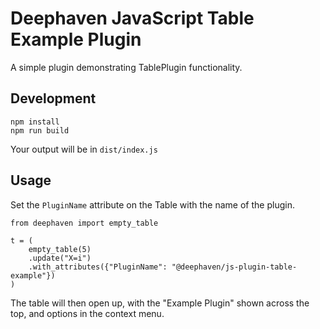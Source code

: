 # Deephaven JavaScript Table Example Plugin

A simple plugin demonstrating TablePlugin functionality.

## Development

```
npm install
npm run build
```

Your output will be in `dist/index.js`

## Usage

Set the `PluginName` attribute on the Table with the name of the plugin.

```
from deephaven import empty_table

t = (
    empty_table(5)
    .update("X=i")
    .with_attributes({"PluginName": "@deephaven/js-plugin-table-example"})
)
```

The table will then open up, with the "Example Plugin" shown across the top, and options in the context menu.
